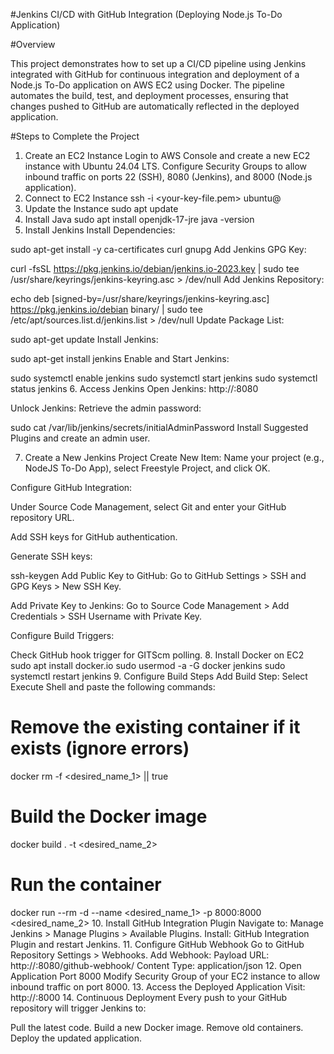 #Jenkins CI/CD with GitHub Integration (Deploying Node.js To-Do Application)


#Overview

This project demonstrates how to set up a CI/CD pipeline using Jenkins integrated with GitHub for continuous integration and deployment of a Node.js To-Do application on AWS EC2 using Docker. The pipeline automates the build, test, and deployment processes, ensuring that changes pushed to GitHub are automatically reflected in the deployed application.

#Steps to Complete the Project

1. Create an EC2 Instance
Login to AWS Console and create a new EC2 instance with Ubuntu 24.04 LTS.
Configure Security Groups to allow inbound traffic on ports 22 (SSH), 8080 (Jenkins), and 8000 (Node.js application).
2. Connect to EC2 Instance
ssh -i <your-key-file.pem> ubuntu@<instance-public-ip>
3. Update the Instance
sudo apt update
4. Install Java
sudo apt install openjdk-17-jre
java -version
5. Install Jenkins
Install Dependencies:

sudo apt-get install -y ca-certificates curl gnupg
Add Jenkins GPG Key:

curl -fsSL https://pkg.jenkins.io/debian/jenkins.io-2023.key | sudo tee /usr/share/keyrings/jenkins-keyring.asc > /dev/null
Add Jenkins Repository:

echo deb [signed-by=/usr/share/keyrings/jenkins-keyring.asc] https://pkg.jenkins.io/debian binary/ | sudo tee /etc/apt/sources.list.d/jenkins.list > /dev/null
Update Package List:

sudo apt-get update
Install Jenkins:

sudo apt-get install jenkins
Enable and Start Jenkins:

sudo systemctl enable jenkins
sudo systemctl start jenkins
sudo systemctl status jenkins
6. Access Jenkins
Open Jenkins: http://<instance-public-ip>:8080

Unlock Jenkins: Retrieve the admin password:

sudo cat /var/lib/jenkins/secrets/initialAdminPassword
Install Suggested Plugins and create an admin user.

7. Create a New Jenkins Project
Create New Item: Name your project (e.g., NodeJS To-Do App), select Freestyle Project, and click OK.

Configure GitHub Integration:

Under Source Code Management, select Git and enter your GitHub repository URL.

Add SSH keys for GitHub authentication.

Generate SSH keys:

ssh-keygen
Add Public Key to GitHub: Go to GitHub Settings > SSH and GPG Keys > New SSH Key.

Add Private Key to Jenkins: Go to Source Code Management > Add Credentials > SSH Username with Private Key.

Configure Build Triggers:

Check GitHub hook trigger for GITScm polling.
8. Install Docker on EC2
sudo apt install docker.io
sudo usermod -a -G docker jenkins
sudo systemctl restart jenkins
9. Configure Build Steps
Add Build Step: Select Execute Shell and paste the following commands:

# Remove the existing container if it exists (ignore errors)
docker rm -f <desired_name_1> || true

# Build the Docker image
docker build . -t <desired_name_2>

# Run the container
docker run --rm -d --name <desired_name_1> -p 8000:8000 <desired_name_2>
10. Install GitHub Integration Plugin
Navigate to: Manage Jenkins > Manage Plugins > Available Plugins.
Install: GitHub Integration Plugin and restart Jenkins.
11. Configure GitHub Webhook
Go to GitHub Repository Settings > Webhooks.
Add Webhook:
Payload URL: http://<instance-public-ip>:8080/github-webhook/
Content Type: application/json
12. Open Application Port 8000
Modify Security Group of your EC2 instance to allow inbound traffic on port 8000.
13. Access the Deployed Application
Visit: http://<instance-public-ip>:8000
14. Continuous Deployment
Every push to your GitHub repository will trigger Jenkins to:

Pull the latest code.
Build a new Docker image.
Remove old containers.
Deploy the updated application.
